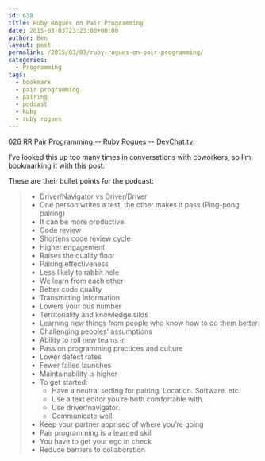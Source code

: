 ```yaml
---
id: 638
title: Ruby Rogues on Pair Programming
date: 2015-03-03T23:23:08+00:00
author: Ben
layout: post
permalink: /2015/03/03/ruby-rogues-on-pair-programming/
categories:
  - Programming
tags:
  - bookmark
  - pair programming
  - pairing
  - podcast
  - Ruby
  - ruby rogues
---
```

[026 RR Pair Programming -- Ruby Rogues -- DevChat.tv](http://devchat.tv/ruby-rogues/029-pair-programming).

I&#8217;ve looked this up too many times in conversations with coworkers, so I&#8217;m bookmarking it with this post.

These are their bullet points for the podcast:

>   * Driver/Navigator vs Driver/Driver
>   * One person writes a test, the other makes it pass (Ping-pong pairing)
>   * It can be more productive
>   * Code review
>   * Shortens code review cycle
>   * Higher engagement
>   * Raises the quality floor
>   * Pairing effectiveness
>   * Less likely to rabbit hole
>   * We learn from each other
>   * Better code quality
>   * Transmitting information
>   * Lowers your bus number
>   * Territoriality and knowledge silos
>   * Learning new things from people who know how to do them better
>   * Challenging peoples&#8217; assumptions
>   * Ability to roll new teams in
>   * Pass on programming practices and culture
>   * Lower defect rates
>   * Fewer failed launches
>   * Maintainability is higher
>   * To get started: 
>       * Have a neutral setting for pairing. Location. Software. etc.
>       * Use a text editor you&#8217;re both comfortable with.
>       * Use driver/navigator.
>       * Communicate well.
>   * Keep your partner apprised of where you&#8217;re going
>   * Pair programming is a learned skill
>   * You have to get your ego in check
>   * Reduce barriers to collaboration